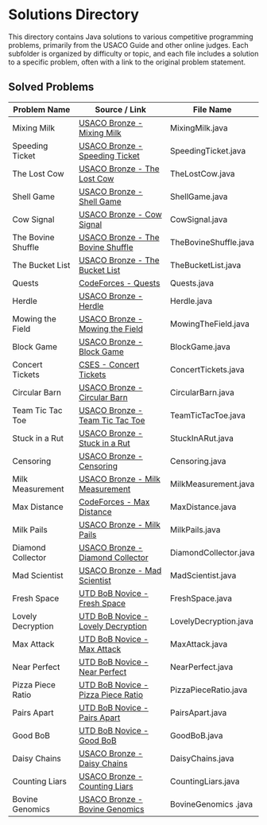 # Solutions Directory

This directory contains Java solutions to various competitive programming problems, primarily from the USACO Guide and other online judges. Each subfolder is organized by difficulty or topic, and each file includes a solution to a specific problem, often with a link to the original problem statement.

## Solved Problems

| Problem Name       | Source / Link                                                                                                                          | File Name             |
| ------------------ | -------------------------------------------------------------------------------------------------------------------------------------- | --------------------- |
| Mixing Milk        | [USACO Bronze - Mixing Milk](https://usaco.org/index.php?page=viewproblem2&cpid=855#)                                                  | MixingMilk.java       |
| Speeding Ticket    | [USACO Bronze - Speeding Ticket](https://usaco.org/index.php?page=viewproblem2&cpid=568)                                               | SpeedingTicket.java   |
| The Lost Cow       | [USACO Bronze - The Lost Cow](https://usaco.org/index.php?page=viewproblem2&cpid=735)                                                  | TheLostCow.java       |
| Shell Game         | [USACO Bronze - Shell Game](https://usaco.org/index.php?page=viewproblem2&cpid=891)                                                    | ShellGame.java        |
| Cow Signal         | [USACO Bronze - Cow Signal](http://www.usaco.org/index.php?page=viewproblem2&cpid=665)                                                 | CowSignal.java        |
| The Bovine Shuffle | [USACO Bronze - The Bovine Shuffle](http://www.usaco.org/index.php?page=viewproblem2&cpid=760)                                         | TheBovineShuffle.java |
| The Bucket List    | [USACO Bronze - The Bucket List](https://usaco.org/index.php?page=viewproblem2&cpid=856)                                               | TheBucketList.java    |
| Quests             | [CodeForces - Quests](https://codeforces.com/problemset/problem/1914/C)                                                                | Quests.java           |
| Herdle             | [USACO Bronze - Herdle](http://www.usaco.org/index.php?page=viewproblem2&cpid=1179)                                                    | Herdle.java           |
| Mowing the Field   | [USACO Bronze - Mowing the Field](https://usaco.org/index.php?page=viewproblem2&cpid=593)                                              | MowingTheField.java   |
| Block Game         | [USACO Bronze - Block Game](https://usaco.org/index.php?page=viewproblem2&cpid=664)                                                    | BlockGame.java        |
| Concert Tickets    | [CSES - Concert Tickets](https://cses.fi/problemset/task/1091)                                                                         | ConcertTickets.java   |
| Circular Barn      | [USACO Bronze - Circular Barn](https://usaco.org/index.php?page=viewproblem2&cpid=616)                                                 | CircularBarn.java     |
| Team Tic Tac Toe   | [USACO Bronze - Team Tic Tac Toe](https://usaco.org/index.php?page=viewproblem2&cpid=831)                                              | TeamTicTacToe.java    |
| Stuck in a Rut     | [USACO Bronze - Stuck in a Rut](http://www.usaco.org/index.php?page=viewproblem2&cpid=1061)                                            | StuckInARut.java      |
| Censoring          | [USACO Bronze - Censoring](http://www.usaco.org/index.php?page=viewproblem2&cpid=526)                                                  | Censoring.java        |
| Milk Measurement   | [USACO Bronze - Milk Measurement](https://usaco.org/index.php?page=viewproblem2&cpid=761)                                              | MilkMeasurement.java  |
| Max Distance       | [CodeForces - Max Distance ](https://codeforces.com/gym/102951/problem/A)                                                              | MaxDistance.java      |
| Milk Pails         | [USACO Bronze - Milk Pails](https://usaco.org/index.php?page=viewproblem2&cpid=615)                                                    | MilkPails.java        |
| Diamond Collector  | [USACO Bronze - Diamond Collector](https://usaco.org/index.php?page=viewproblem2&cpid=639)                                             | DiamondCollector.java |
| Mad Scientist      | [USACO Bronze - Mad Scientist](https://usaco.org/index.php?page=viewproblem2&cpid=1012)                                                | MadScientist.java     |
| Fresh Space        | [UTD BoB Novice - Fresh Space](https://www.hackerrank.com/contests/utd-bob-spring-2025-novice/challenges/fresh-space)                  | FreshSpace.java       |
| Lovely Decryption  | [UTD BoB Novice - Lovely Decryption](https://www.hackerrank.com/contests/utd-bob-spring-2025-novice/challenges/lovely-decryption-hard) | LovelyDecryption.java |
| Max Attack         | [UTD BoB Novice - Max Attack](https://www.hackerrank.com/contests/utd-bob-spring-2025-novice/challenges/max-attack)                    | MaxAttack.java        |
| Near Perfect       | [UTD BoB Novice - Near Perfect](https://www.hackerrank.com/contests/utd-bob-spring-2025-novice/challenges/near-perfect)                | NearPerfect.java      |
| Pizza Piece Ratio  | [UTD BoB Novice - Pizza Piece Ratio](https://www.hackerrank.com/contests/utd-bob-spring-2025-novice/challenges/pizza-piece-ratio)      | PizzaPieceRatio.java  |
| Pairs Apart        | [UTD BoB Novice - Pairs Apart](https://www.hackerrank.com/contests/utd-bob-fall-2024-novice/challenges/pairs-apart)                    | PairsApart.java       |
| Good BoB           | [UTD BoB Novice - Good BoB](https://www.hackerrank.com/contests/utd-bob-fall-2024-novice/challenges/good-bob)                          | GoodBoB.java          |
| Daisy Chains       | [USACO Bronze - Daisy Chains](https://usaco.org/index.php?page=viewproblem2&cpid=1060)                                                 | DaisyChains.java      |
| Counting Liars     | [USACO Bronze - Counting Liars](http://usaco.org/index.php?page=viewproblem2&cpid=1228)                                                | CountingLiars.java    |
| Bovine Genomics    | [USACO Bronze - Bovine Genomics ](http://www.usaco.org/index.php?page=viewproblem2&cpid=736)                                           | BovineGenomics .java  |
